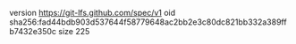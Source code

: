 version https://git-lfs.github.com/spec/v1
oid sha256:fad44bdb903d537644f58779648ac2bb2e3c80dc821bb332a389ffb7432e350c
size 225
